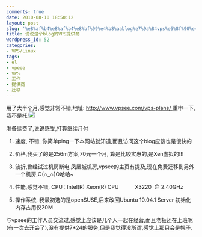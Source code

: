 ```yaml
---
comments: true
date: 2010-08-10 18:50:12
layout: post
slug: '%e8%af%b4%e8%af%b4%e8%bf%99%e4%b8%aablog%e7%9a%84vps%e6%8f%90%e4%be%9b%e5%95%86'
title: 说说这个blog的VPS提供商
wordpress_id: 52
categories:
- VPS/Linux
tags:
- el
- vpeee
- VPS
- 工作
- 提供商
- 迁移
---
```


用了大半个月,感觉非常不错,地址: [http://www.vpsee.com/vps-plans/ ](http://www.vpsee.com/vps-plans/)重申一下,我不是托!![
](http://www.vpsee.com/vps-plans/)

准备续费了,说说感受,打算继续月付

1. 速度, 不错, 你简单ping一下本网站就知道,而且访问这个blog应该也是很快的

2. 价格,我买了的是256m方案,70元一个月, 算是比较实惠的,是Xen虚拟的!!!

3. 波折,曾经试过机房断电,凤凰城机房,vpsee的主页有提及,现在免费迁移到另外一个机房,O(∩_∩)O哈哈~

4. 性能,感觉不错, CPU : Intel(R) Xeon(R) CPU           X3220  @ 2.40GHz

5. 操作系统, 我最初选的是openSUSE,后来改回Ubuntu 10.04.1 Server 初始化内存占用仅20M

与vpsee的工作人员交流过,感觉上应该是几个人一起在经营,而且老板还在上班呢(有一次去开会了),没有提供7*24的服务,但是我觉得没所谓,感觉上那只会是幌子.
